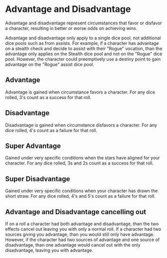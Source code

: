 # Advantage and Disadvantage

Advantage and disadvantage represent circumstances that favor or disfavor a character, resulting in better or worse odds on achieving wins.

Advantage and disadvantage only apply to a single dice pool, not additional dice pools such as from assists. For example, if a character has advantage on a stealth check and decide to assist with their "Rogue" vocation, than the advantage only applies on the Stealth dice pool and not on the "Rogue" dice pool. However, the character could preemptively use a destiny point to gain advantage on the "Rogue" assist dice pool.

## Advantage

Advantage is gained when circumstance favors a character. For any dice rolled, 3's count as a success for that roll.

## Disadvantage

Disadvantage is gained when circumstance disfavors a character. For any dice rolled, 4's count as a failure for that roll.

## Super Advantage

Gained under very specific conditions when the stars have aligned for your character. For any dice rolled, 3s and 2s count as a success for that roll.

## Super Disadvantage

Gained under very specific conditions when your character has drawn the short straw. For any dice rolled, 4's and 5's count as a failure for that roll.

## Advantage and Disadvantage cancelling out

If on a roll a character had both advantage and disadvantage, than the two effects cancel out leaving you with only a normal roll. If a character had two sources giving you advantage, than you would still only have advantage. However, if the character had two sources of advantage and one source of disadvantage, than one advantage would cancel out with the only disadvantage, leaving you with advantage.
